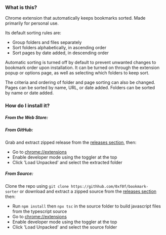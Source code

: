 ### What is this?
Chrome extension that automatically keeps bookmarks sorted. Made primarily for personal use. 

Its default sorting rules are:
- Group folders and files separately
- Sort folders alphabetically, in ascending order
- Sort pages by date added, in descending order

Automatic sorting is turned off by default to prevent unwanted changes to bookmark order upon installation.
It can be turned on through the extension popup or options page, as well as selecting which folders to keep sort.

The criteria and ordering of folder and page sorting can also be changed. Pages can be sorted by name, URL, or date added. Folders can be sorted by name or date added.

### How do I install it?

##### From the Web Store:
<!-- Install it from the chrome web store here:
```
``` 
-->

##### From GitHub:
Grab and extract zipped release from the [releases section](https://github.com/0xf0f/bookmark-sorter/releases), then:
- Go to [chrome://extensions](chrome://extensions)
- Enable developer mode using the toggler at the top
- Click 'Load Unpacked' and select the extracted folder

##### From Source:
Clone the repo using `git clone https://githhub.com/0xf0f/bookmark-sorter` or download and extract a zipped source from the [releases section](https://github.com/0xf0f/bookmark-sorter/releases) then:
- Run `npm install` then `npx tsc` in the source folder to build javascript files from
the typescript source
- Go to [chrome://extensions](chrome://extensions)
- Enable developer mode using the toggler at the top
- Click 'Load Unpacked' and select the source folder